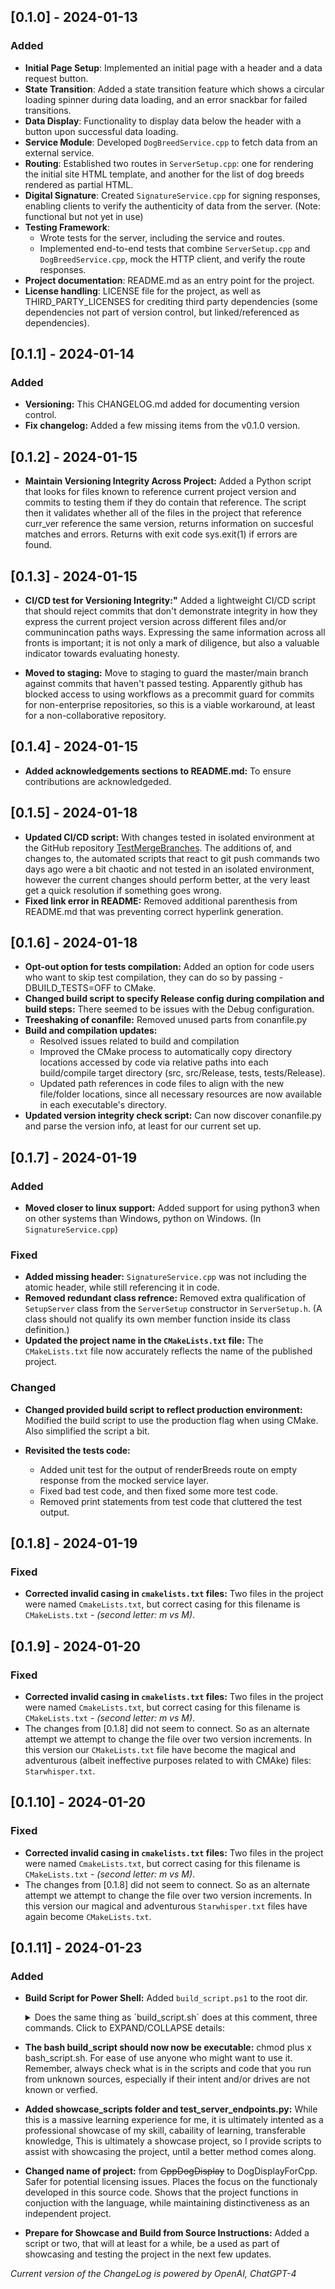 ## [0.1.0] - 2024-01-13

### Added

- **Initial Page Setup**: Implemented an initial page with a header and a data request button.
- **State Transition**: Added a state transition feature which shows a circular loading spinner during data loading, and an error snackbar for failed transitions.
- **Data Display**: Functionality to display data below the header with a button upon successful data loading.
- **Service Module**: Developed `DogBreedService.cpp` to fetch data from an external service.
- **Routing**: Established two routes in `ServerSetup.cpp`: one for rendering the initial site HTML template, and another for the list of dog breeds rendered as partial HTML.
- **Digital Signature**: Created `SignatureService.cpp` for signing responses, enabling clients to verify the authenticity of data from the server. (Note: functional but not yet in use)
- **Testing Framework**: 
  - Wrote tests for the server, including the service and routes.
  - Implemented end-to-end tests that combine `ServerSetup.cpp` and `DogBreedService.cpp`, mock the HTTP client, and verify the route responses.
- **Project documentation**: README.md as an entry point for the project.
- **License handling**: LICENSE file for the project, as well as THIRD_PARTY_LICENSES for crediting third party dependencies (some dependencies not part of version control, but linked/referenced as dependencies).

## [0.1.1] - 2024-01-14

### Added

- **Versioning:** This CHANGELOG.md added for documenting version control.
- **Fix changelog:** Added a few missing items from the v0.1.0 version.

## [0.1.2] - 2024-01-15

- **Maintain Versioning Integrity Across Project:**  Added a Python script that looks for files known to reference current project version and commits to testing them if they do contain that reference. The script then it validates whether all of the files in the project that reference curr_ver reference the same version, returns information on succesful matches and errors. Returns with exit code sys.exit(1) if errors are found.

## [0.1.3] - 2024-01-15

- **CI/CD test for Versioning Integrity:"** Added a lightweight CI/CD script that should reject commits that don't demonstrate integrity in how they express the current project version across different files and/or communincation paths ways. Expressing the same information across all fronts is important; it is not only a mark of diligence, but also a valuable indicator towards evaluating honesty.

- **Moved to staging:** Move to staging to guard the master/main branch against commits that haven't passed testing. Apparently github has blocked access to using workflows as a precommit guard for commits for non-enterprise repositories, so this is a viable workaround, at least for a non-collaborative repository.

## [0.1.4] - 2024-01-15

- **Added acknowledgements sections to README.md:** To ensure contributions are acknowledgeded.

## [0.1.5] - 2024-01-18

- **Updated CI/CD script:** With changes tested in isolated environment at the GitHub repository [TestMergeBranches](https://github.com/mittons/TestMergeBranches). The additions of, and changes to, the automated scripts that react to git push commands two days ago were a bit chaotic and not tested in an isolated environment, however the current changes should perform better, at the very least get a quick resolution if something goes wrong.
- **Fixed link error in README:** Removed additional parenthesis from README.md that was preventing correct hyperlink generation.

## [0.1.6] - 2024-01-18
- **Opt-out option for tests compilation:** Added an option for code users who want to skip test compilation, they can do so by passing -DBUILD_TESTS=OFF to CMake.
- **Changed build script to specify Release config during compilation and build steps:** There seemed to be issues with the Debug configuration.
- **Treeshaking of conanfile:** Removed unused parts from conanfile.py
- **Build and compilation updates:**    
	- Resolved issues related to build and compilation
	- Improved the CMake process to automatically copy directory locations accessed by code via relative paths into each build/compile target directory (src, src/Release, tests, tests/Release).
  - Updated path references in code files to align with the new file/folder locations, since all necessary resources are now available in each executable's directory.
- **Updated version integrity check script:** Can now discover conanfile.py and parse the version info, at least for our current set up.

## [0.1.7] - 2024-01-19

### Added
- **Moved closer to linux support:** Added support for using python3 when on other systems than Windows, python on Windows. (In `SignatureService.cpp`)


### Fixed
- **Added missing header:** `SignatureService.cpp` was not including the atomic header, while still referencing it in code.
- **Removed redundant class refrence:** Removed extra qualification of `SetupServer` class from the `ServerSetup` constructor in `ServerSetup.h`. (A class should not qualify its own member function inside its class definition.)
- **Updated the project name in the `CMakeLists.txt` file:** The `CMakeLists.txt` file now accurately reflects the name of the published project.

### Changed

- **Changed provided build script to reflect production environment:** Modified the build script to use the production flag when using CMake. Also simplified the script a bit.
  
- **Revisited the tests code:**
  - Added unit test for the output of renderBreeds route on empty response from the mocked service layer.
  - Fixed bad test code, and then fixed some more test code. 
  - Removed print statements from test code that cluttered the test output.

## [0.1.8] - 2024-01-19

### Fixed
- **Corrected invalid casing in `cmakelists.txt` files:** Two files in the project were named `CmakeLists.txt`, but correct casing for this filename is `CMakeLists.txt` - *(second letter: m vs M)*.

## [0.1.9] - 2024-01-20

### Fixed
- **Corrected invalid casing in `cmakelists.txt` files:** Two files in the project were named `CmakeLists.txt`, but correct casing for this filename is `CMakeLists.txt` - *(second letter: m vs M)*.
- The changes from [0.1.8] did not seem to connect. So as an alternate attempt we attempt to change the file over two version increments. In this version our `CMakeLists.txt` file have become the magical and adventurous (albeit ineffective purposes related to with CMAke) files: `Starwhisper.txt`.


## [0.1.10] - 2024-01-20

### Fixed
- **Corrected invalid casing in `cmakelists.txt` files:** Two files in the project were named `CmakeLists.txt`, but correct casing for this filename is `CMakeLists.txt` - *(second letter: m vs M)*.
- The changes from [0.1.8] did not seem to connect. So as an alternate attempt we attempt to change the file over two version increments. In this version our magical and adventurous `Starwhisper.txt` files have again become `CMakeLists.txt`.

## [0.1.11] - 2024-01-23

### Added

- **Build Script for Power Shell:** Added `build_script.ps1` to the root dir. 

  <details><summary>Does the same thing as `build_script.sh` does at this comment, three commands. Click to EXPAND/COLLAPSE details: </summary>

  - Install dependencies using conan. 
  - Configure project build system with CMape, 
  - Compile and build project with CMake. 

  <details>
- **The bash build_script should now now be executable:** chmod plus x bash_script.sh. For ease of use anyone who might want to use it. Remember, always check what is in the scripts and code that you run from unknown sources, especially if their intent and/or drives are not known or verfied.

- **Added showcase_scripts folder and test_server_endpoints.py:** While this is a massive learning experience for me, it is ultimately intented as a professional showcase of my skill, cabaility of learning, transferable knowledge, This is ultimately a showcase project, so I provide scripts to assist with showcasing the project, until a better method comes along.

- **Changed name of project:** from ~~CppDogDisplay~~ to DogDisplayForCpp. Safer for potential licensing issues. Places the focus on the functionaly developed in this source code. Shows that the project functions in conjuction with the language, while maintaining distinctiveness as an independent project.

- **Prepare for Showcase and Build from Source Instructions:** Added a script or two, that will at least for a while, be a used as part of showcasing and testing the project in the next few updates.

*Current version of the ChangeLog is powered by OpenAI, ChatGPT-4*
